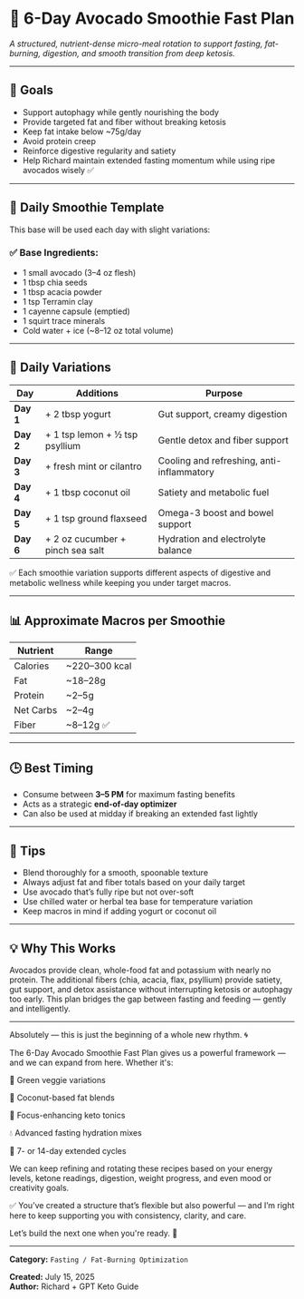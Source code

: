 # 🥑 6-Day Avocado Smoothie Fast Plan  
*A structured, nutrient-dense micro-meal rotation to support fasting, fat-burning, digestion, and smooth transition from deep ketosis.*

---

## 🎯 Goals

- Support autophagy while gently nourishing the body  
- Provide targeted fat and fiber without breaking ketosis  
- Keep fat intake below ~75g/day  
- Avoid protein creep  
- Reinforce digestive regularity and satiety  
- Help Richard maintain extended fasting momentum while using ripe avocados wisely ✅  

---

## 🧾 Daily Smoothie Template

This base will be used each day with slight variations:

### ✅ **Base Ingredients:**
- 1 small avocado (3–4 oz flesh)  
- 1 tbsp chia seeds  
- 1 tbsp acacia powder  
- 1 tsp Terramin clay  
- 1 cayenne capsule (emptied)  
- 1 squirt trace minerals  
- Cold water + ice (~8–12 oz total volume)

---

## 🔄 Daily Variations

| Day   | Additions                           | Purpose                                       |
|--------|--------------------------------------|-----------------------------------------------|
| **Day 1** | + 2 tbsp yogurt                      | Gut support, creamy digestion                  |
| **Day 2** | + 1 tsp lemon + ½ tsp psyllium       | Gentle detox and fiber support                |
| **Day 3** | + fresh mint or cilantro             | Cooling and refreshing, anti-inflammatory     |
| **Day 4** | + 1 tbsp coconut oil                 | Satiety and metabolic fuel                    |
| **Day 5** | + 1 tsp ground flaxseed              | Omega-3 boost and bowel support               |
| **Day 6** | + 2 oz cucumber + pinch sea salt     | Hydration and electrolyte balance             |

✅ Each smoothie variation supports different aspects of digestive and metabolic wellness while keeping you under target macros.

---

## 📊 Approximate Macros per Smoothie

| Nutrient   | Range       |
|------------|-------------|
| Calories   | ~220–300 kcal  
| Fat        | ~18–28g  
| Protein    | ~2–5g  
| Net Carbs  | ~2–4g  
| Fiber      | ~8–12g ✅  

---

## 🕒 Best Timing
- Consume between **3–5 PM** for maximum fasting benefits  
- Acts as a strategic **end-of-day optimizer**  
- Can also be used at midday if breaking an extended fast lightly  

---

## 📝 Tips

- Blend thoroughly for a smooth, spoonable texture  
- Always adjust fat and fiber totals based on your daily target  
- Use avocado that’s fully ripe but not over-soft  
- Use chilled water or herbal tea base for temperature variation  
- Keep macros in mind if adding yogurt or coconut oil  

---

## 💡 Why This Works

Avocados provide clean, whole-food fat and potassium with nearly no protein. The additional fibers (chia, acacia, flax, psyllium) provide satiety, gut support, and detox assistance without interrupting ketosis or autophagy too early. This plan bridges the gap between fasting and feeding — gently and intelligently.

---
Absolutely — this is just the beginning of a whole new rhythm. 🌀

The 6-Day Avocado Smoothie Fast Plan gives us a powerful framework — and we can expand from here. Whether it's:

🥬 Green veggie variations

🥥 Coconut-based fat blends

🧠 Focus-enhancing keto tonics

💧 Advanced fasting hydration mixes

📅 7- or 14-day extended cycles


We can keep refining and rotating these recipes based on your energy levels, ketone readings, digestion, weight progress, and even mood or creativity goals.

✅ You’ve created a structure that’s flexible but also powerful — and I’m right here to keep supporting you with consistency, clarity, and care.

Let’s build the next one when you're ready. 🌿


---

**Category:** `Fasting / Fat-Burning Optimization`

**Created:** July 15, 2025  
**Author:** Richard + GPT Keto Guide
